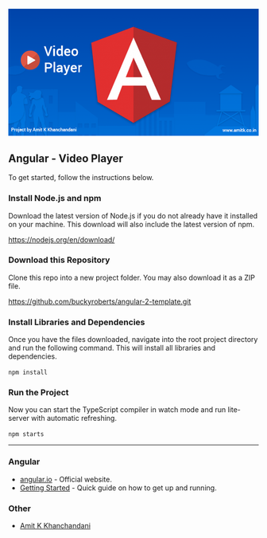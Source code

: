 ![](https://github.com/AmitKKhanchandani/angular-video-player/raw/master/angular%20video%20player%20project.png)

## Angular - Video Player

To get started, follow the instructions below.

### Install Node.js and npm

Download the latest version of Node.js if you do not already have it installed on your machine. This download will also
include the latest version of npm.

https://nodejs.org/en/download/

### Download this Repository

Clone this repo into a new project folder. You may also download it as a ZIP file.

https://github.com/buckyroberts/angular-2-template.git

### Install Libraries and Dependencies

Once you have the files downloaded, navigate into the root project directory and run the following command. This will
install all libraries and dependencies.

`npm install`

### Run the Project

Now you can start the TypeScript compiler in watch mode and run lite-server with automatic refreshing.

`npm starts`

***

### Angular

- [angular.io](https://angular.io/) - Official website.
- [Getting Started](https://angular.io/guide/quickstart) - Quick guide on how to get up and running.

### Other

- [Amit K Khanchandani](https://www.amitk.co.in/)
